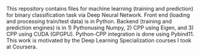 This repository contains files for machine learning (training and prediction) for binary classification task via Deep Neural Network. Front end (loading and processing train/test data) is in Python. Backend (training and prediction engines) is in 1) Pythonusing Numpy, 2) CPP using Eigen, and 3) CPP using CUDA (GPGPU). Python-CPP integration is done using Pybind11. This work is motivated by the Deep Learning Specialization courses I took at Coursera.
